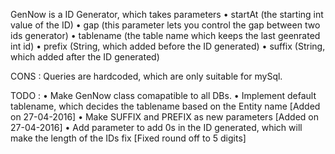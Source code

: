 GenNow is a ID Generator, which takes parameters
•	startAt (the starting int value of the ID)
•	gap (this parameter lets you control the gap between two ids generator)
•	tablename (the table name which keeps the last geenrated int id)
•	prefix (String, which added before the ID generated)
•	suffix (String, which added after the ID generated)

CONS : Queries are hardcoded, which are only suitable for mySql.

TODO :
•	Make GenNow class comapatible to all DBs.
•	Implement default tablename, which decides the tablename based on the Entity name [Added on 27-04-2016]
•	Make SUFFIX and PREFIX as new parameters [Added on 27-04-2016]
•	Add parameter to add 0s in the ID generated, which will make the length of the IDs fix [Fixed round off to 5 digits]

